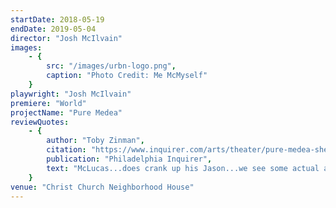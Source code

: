 ```yaml
---
startDate: 2018-05-19
endDate: 2019-05-04
director: "Josh McIlvain"
images: 
    - {
        src: "/images/urbn-logo.png",
        caption: "Photo Credit: Me McMyself"
    }
playwright: "Josh McIlvain"
premiere: "World"
projectName: "Pure Medea"
reviewQuotes:
    - { 
        author: "Toby Zinman",
        citation: "https://www.inquirer.com/arts/theater/pure-medea-sheila-murnaghan-automatic-arts-20190509.html", 
        publication: "Philadelphia Inquirer",
        text: "McLucas...does crank up his Jason...we see some actual acting."
    }
venue: "Christ Church Neighborhood House"
---
```

